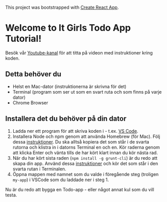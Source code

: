 This project was bootstrapped with [Create React App](https://github.com/facebook/create-react-app).

# Welcome to It Girls Todo App Tutorial!

Besök vår [Youtube-kanal](https://www.youtube.com/channel/UCqPaUDw03ueXFpYnjH38RqQ) för att titta på videon med instruktioner kring koden.

## Detta behöver du
- Helst en Mac-dator (instruktionerna är skrivna för det)
- Terminal (program som ser ut som en svart ruta och som finns på varje dator)
- Chrome Browser

## Installera det du behöver på din dator
1. Ladda ner ett program för att skriva koden i - t.ex. [VS Code](https://code.visualstudio.com/).
2. Installera Node och npm genom att använda Homebrew (för Mac). Följ dessa [instruktioner](https://code.visualstudio.com/). Du ska alltså kopiera det som står i de svarta rutorna och klistra in i datorns Terminal en och en. Kör raderna genom att klicka Enter och vänta tills de har kört klart innan du kör nästa rad.
3. När du har kört sista raden (`npm install -g grunt-cli`) är du redo att skapa din app. Använd dessa [instruktioner](https://reactjs.org/docs/create-a-new-react-app.html) och kör det som står i den svarta rutan i Terminalen.
4. Öppna mappen med namnet som du valde i föregående steg (troligen `my-app`) i VSCode som du laddade ner i steg 1.

Nu är du redo att bygga en Todo-app - eller något annat kul som du vill testa.